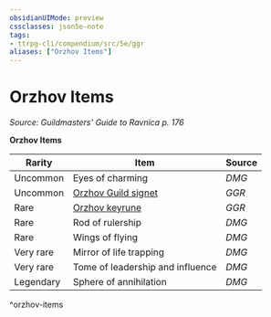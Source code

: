 ```yaml
---
obsidianUIMode: preview
cssclasses: json5e-note
tags:
- ttrpg-cli/compendium/src/5e/ggr
aliases: ["Orzhov Items"]
---
```

# Orzhov Items
*Source: Guildmasters' Guide to Ravnica p. 176* 

**Orzhov Items**

| Rarity | Item | Source |
|--------|------|--------|
| Uncommon | Eyes of charming | *DMG* |
| Uncommon | [Orzhov Guild signet](3-Mechanics/CLI/items/orzhov-guild-signet-ggr.md) | *GGR* |
| Rare | [Orzhov keyrune](3-Mechanics/CLI/items/orzhov-keyrune-ggr.md) | *GGR* |
| Rare | Rod of rulership | *DMG* |
| Rare | Wings of flying | *DMG* |
| Very rare | Mirror of life trapping | *DMG* |
| Very rare | Tome of leadership and influence | *DMG* |
| Legendary | Sphere of annihilation | *DMG* |
^orzhov-items